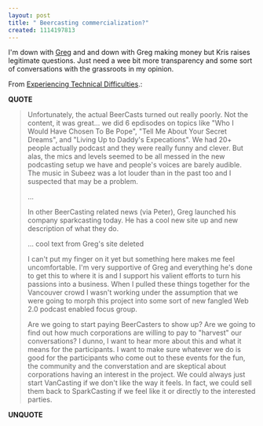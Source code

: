 ```yaml
---
layout: post
title: " Beercasting commercialization?"
created: 1114197813
---
```

<p>I'm down with <a href="http://beercasting.com/">Greg</a> and and down with Greg making money but Kris raises legitimate questions. Just need a wee bit more transparency and some sort of conversations with the grassroots in my opinion.</p>

<p>From <a href="http://www.kriskrug.com/?p=391">Experiencing Technical Difficulties</a>.:</p>
<p><b>QUOTE</b></p><blockquote><p>Unfortunately, the actual BeerCasts turned out really poorly. Not the content, it was great... we did 6 epdisodes on topics like "Who I Would Have Chosen To Be Pope", "Tell Me About Your Secret Dreams", and "Living Up to Daddy's Expecations". We had 20+ people actually podcast and they were really funny and clever. But alas, the mics and levels seemed to be all messed in the new podcasting setup we have and people's voices are barely audible. The music in Subeez was a lot louder than in the past too and I suspected that may be a problem.
</p>

<p>...</p>

<p>In other BeerCasting related news (via Peter), Greg launched his company sparkcasting today. He has a cool new site up and new description of what they do.</p>

<p>... cool text from Greg's site deleted
</p>



<p>I can't put my finger on it yet but something here makes me feel uncomfortable. I'm very supportive of Greg and everything he's done to get this to where it is and I support his valient efforts to turn his passions into a business. When I pulled these things together for the Vancouver crowd I wasn't working under the assumption that we were going to morph this project into some sort of new fangled Web 2.0 podcast enabled focus group.
</p>
<p>Are we going to start paying BeerCasters to show up? Are we going to find out how much corporations are willing to pay to "harvest" our conversations? I dunno, I want to hear more about this and what it means for the participants. I want to make sure whatever we do is good for the participants who come out to these events for the fun, the community and the converstation and are skeptical about corporations having an interest in the project. We could always just start VanCasting if we don't like the way it feels. In fact, we could sell them back to SparkCasting if we feel like it or directly to the interested parties.</p></blockquote><p><b>UNQUOTE</b></p>



